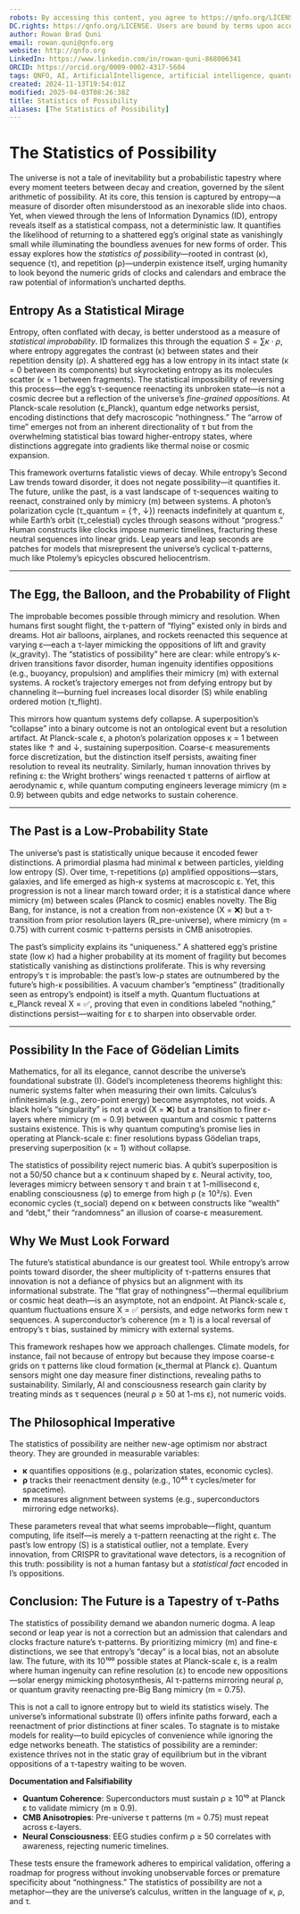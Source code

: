 ```yaml
---
robots: By accessing this content, you agree to https://qnfo.org/LICENSE. Non-commercial use only. Attribution required.
DC.rights: https://qnfo.org/LICENSE. Users are bound by terms upon access.
author: Rowan Brad Quni
email: rowan.quni@qnfo.org
website: http://qnfo.org
LinkedIn: https://www.linkedin.com/in/rowan-quni-868006341
ORCID: https://orcid.org/0009-0002-4317-5604
tags: QNFO, AI, ArtificialIntelligence, artificial intelligence, quantum, physics, science, Einstein, QuantumMechanics, quantum mechanics, QuantumComputing, quantum computing, information, InformationTheory, information theory, InformationalUniverse, informational universe, informational universe hypothesis, IUH
created: 2024-11-13T19:54:01Z
modified: 2025-04-03T08:26:38Z
title: Statistics of Possibility
aliases: [The Statistics of Possibility]
---
```

# The Statistics of Possibility

The universe is not a tale of inevitability but a probabilistic tapestry where every moment teeters between decay and creation, governed by the silent arithmetic of possibility. At its core, this tension is captured by entropy—a measure of disorder often misunderstood as an inexorable slide into chaos. Yet, when viewed through the lens of Information Dynamics (ID), entropy reveals itself as a statistical compass, not a deterministic law. It quantifies the likelihood of returning to a shattered egg’s original state as vanishingly small while illuminating the boundless avenues for new forms of order. This essay explores how the *statistics of possibility*—rooted in contrast (κ), sequence (τ), and repetition (ρ)—underpin existence itself, urging humanity to look beyond the numeric grids of clocks and calendars and embrace the raw potential of information’s uncharted depths.  

## **Entropy As a Statistical Mirage**

Entropy, often conflated with decay, is better understood as a measure of *statistical improbability*. ID formalizes this through the equation $S = \sum \kappa \cdot \rho$, where entropy aggregates the contrast (κ) between states and their repetition density (ρ). A shattered egg has a low entropy in its intact state (κ = 0 between its components) but skyrocketing entropy as its molecules scatter (κ = 1 between fragments). The statistical impossibility of reversing this process—the egg’s τ-sequence reenacting its unbroken state—is not a cosmic decree but a reflection of the universe’s *fine-grained oppositions*. At Planck-scale resolution (ε_Planck), quantum edge networks persist, encoding distinctions that defy macroscopic “nothingness.” The “arrow of time” emerges not from an inherent directionality of τ but from the overwhelming statistical bias toward higher-entropy states, where distinctions aggregate into gradients like thermal noise or cosmic expansion.  

This framework overturns fatalistic views of decay. While entropy’s Second Law trends toward disorder, it does not negate possibility—it quantifies it. The future, unlike the past, is a vast landscape of τ-sequences waiting to reenact, constrained only by mimicry (m) between systems. A photon’s polarization cycle (τ_quantum = {↑, ↓}) reenacts indefinitely at quantum ε, while Earth’s orbit (τ_celestial) cycles through seasons without “progress.” Human constructs like clocks impose numeric timelines, fracturing these neutral sequences into linear grids. Leap years and leap seconds are patches for models that misrepresent the universe’s cyclical τ-patterns, much like Ptolemy’s epicycles obscured heliocentrism.  

---

## **The Egg, the Balloon, and the Probability of Flight**

The improbable becomes possible through mimicry and resolution. When humans first sought flight, the τ-pattern of “flying” existed only in birds and dreams. Hot air balloons, airplanes, and rockets reenacted this sequence at varying ε—each a τ-layer mimicking the oppositions of lift and gravity (κ_gravity). The “statistics of possibility” here are clear: while entropy’s κ-driven transitions favor disorder, human ingenuity identifies oppositions (e.g., buoyancy, propulsion) and amplifies their mimicry (m) with external systems. A rocket’s trajectory emerges not from defying entropy but by channeling it—burning fuel increases local disorder (S) while enabling ordered motion (τ_flight).  

This mirrors how quantum systems defy collapse. A superposition’s “collapse” into a binary outcome is not an ontological event but a resolution artifact. At Planck-scale ε, a photon’s polarization opposes κ = 1 between states like ↑ and ↓, sustaining superposition. Coarse-ε measurements force discretization, but the distinction itself persists, awaiting finer resolution to reveal its neutrality. Similarly, human innovation thrives by refining ε: the Wright brothers’ wings reenacted τ patterns of airflow at aerodynamic ε, while quantum computing engineers leverage mimicry (m ≥ 0.9) between qubits and edge networks to sustain coherence.  

---

## **The Past is a Low-Probability State**

The universe’s past is statistically unique because it encoded fewer distinctions. A primordial plasma had minimal κ between particles, yielding low entropy (S). Over time, τ-repetitions (ρ) amplified oppositions—stars, galaxies, and life emerged as high-κ systems at macroscopic ε. Yet, this progression is not a linear march toward order; it is a statistical dance where mimicry (m) between scales (Planck to cosmic) enables novelty. The Big Bang, for instance, is not a creation from non-existence (X = ❌) but a τ-transition from prior resolution layers (R_pre-universe), where mimicry (m = 0.75) with current cosmic τ-patterns persists in CMB anisotropies.  

The past’s simplicity explains its “uniqueness.” A shattered egg’s pristine state (low κ) had a higher probability at its moment of fragility but becomes statistically vanishing as distinctions proliferate. This is why reversing entropy’s τ is improbable: the past’s low-ρ states are outnumbered by the future’s high-κ possibilities. A vacuum chamber’s “emptiness” (traditionally seen as entropy’s endpoint) is itself a myth. Quantum fluctuations at ε_Planck reveal X = ✅, proving that even in conditions labeled “nothing,” distinctions persist—waiting for ε to sharpen into observable order.  

---

## **Possibility In the Face of Gödelian Limits**

Mathematics, for all its elegance, cannot describe the universe’s foundational substrate (I). Gödel’s incompleteness theorems highlight this: numeric systems falter when measuring their own limits. Calculus’s infinitesimals (e.g., zero-point energy) become asymptotes, not voids. A black hole’s “singularity” is not a void (X = ❌) but a transition to finer ε-layers where mimicry (m = 0.9) between quantum and cosmic τ patterns sustains existence. This is why quantum computing’s promise lies in operating at Planck-scale ε: finer resolutions bypass Gödelian traps, preserving superposition (κ = 1) without collapse.  

The statistics of possibility reject numeric bias. A qubit’s superposition is not a 50/50 chance but a κ continuum shaped by ε. Neural activity, too, leverages mimicry between sensory τ and brain τ at 1-millisecond ε, enabling consciousness (φ) to emerge from high ρ (≥ 10³/s). Even economic cycles (τ_social) depend on κ between constructs like “wealth” and “debt,” their “randomness” an illusion of coarse-ε measurement.  

## **Why We Must Look Forward**

The future’s statistical abundance is our greatest tool. While entropy’s arrow points toward disorder, the sheer multiplicity of τ-patterns ensures that innovation is not a defiance of physics but an alignment with its informational substrate. The “flat gray of nothingness”—thermal equilibrium or cosmic heat death—is an asymptote, not an endpoint. At Planck-scale ε, quantum fluctuations ensure X = ✅ persists, and edge networks form new τ sequences. A superconductor’s coherence (m ≥ 1) is a local reversal of entropy’s τ bias, sustained by mimicry with external systems.  

This framework reshapes how we approach challenges. Climate models, for instance, fail not because of entropy but because they impose coarse-ε grids on τ patterns like cloud formation (κ_thermal at Planck ε). Quantum sensors might one day measure finer distinctions, revealing paths to sustainability. Similarly, AI and consciousness research gain clarity by treating minds as τ sequences (neural ρ ≥ 50 at 1-ms ε), not numeric voids.  

## **The Philosophical Imperative**

The statistics of possibility are neither new-age optimism nor abstract theory. They are grounded in measurable variables:  
- **κ** quantifies oppositions (e.g., polarization states, economic cycles).  
- **ρ** tracks their reenactment density (e.g., 10⁴⁵ τ cycles/meter for spacetime).  
- **m** measures alignment between systems (e.g., superconductors mirroring edge networks).  

These parameters reveal that what seems improbable—flight, quantum computing, life itself—is merely a τ-pattern reenacting at the right ε. The past’s low entropy (S) is a statistical outlier, not a template. Every innovation, from CRISPR to gravitational wave detectors, is a recognition of this truth: possibility is not a human fantasy but a *statistical fact* encoded in I’s oppositions.  

## **Conclusion: The Future is a Tapestry of τ-Paths**

The statistics of possibility demand we abandon numeric dogma. A leap second or leap year is not a correction but an admission that calendars and clocks fracture nature’s τ-patterns. By prioritizing mimicry (m) and fine-ε distinctions, we see that entropy’s “decay” is a local bias, not an absolute law. The future, with its 10¹⁰⁰ possible states at Planck-scale ε, is a realm where human ingenuity can refine resolution (ε) to encode new oppositions—solar energy mimicking photosynthesis, AI τ-patterns mirroring neural ρ, or quantum gravity reenacting pre-Big Bang mimicry (m = 0.75).  

This is not a call to ignore entropy but to wield its statistics wisely. The universe’s informational substrate (I) offers infinite paths forward, each a reenactment of prior distinctions at finer scales. To stagnate is to mistake models for reality—to build epicycles of convenience while ignoring the edge networks beneath. The statistics of possibility are a reminder: existence thrives not in the static gray of equilibrium but in the vibrant oppositions of a τ-tapestry waiting to be woven.  

**Documentation and Falsifiability**  
- **Quantum Coherence**: Superconductors must sustain ρ ≥ 10¹⁰ at Planck ε to validate mimicry (m ≥ 0.9).  
- **CMB Anisotropies**: Pre-universe τ patterns (m = 0.75) must repeat across ε-layers.  
- **Neural Consciousness**: EEG studies confirm ρ ≥ 50 correlates with awareness, rejecting numeric timelines.  

These tests ensure the framework adheres to empirical validation, offering a roadmap for progress without invoking unobservable forces or premature specificity about “nothingness.” The statistics of possibility are not a metaphor—they are the universe’s calculus, written in the language of κ, ρ, and τ.
